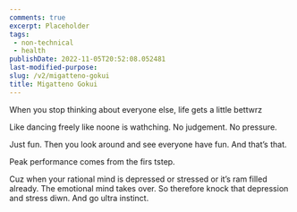 ```yaml
---
comments: true
excerpt: Placeholder 
tags:
 - non-technical
 - health
publishDate: 2022-11-05T20:52:08.052481
last-modified-purpose:
slug: /v2/migatteno-gokui
title: Migatteno Gokui
---
```


When you stop thinking about everyone else, life gets a little bettwrz

Like dancing freely like noone is wathching. No judgement. No pressure.

Just fun. Then you look around and see everyone have fun. And that’s that.

Peak performance comes from the firs tstep.

Cuz when your rational mind is depressed or stressed or it’s ram filled already. The emotional mind takes over. So therefore knock that depression and stress diwn. And go ultra instinct.